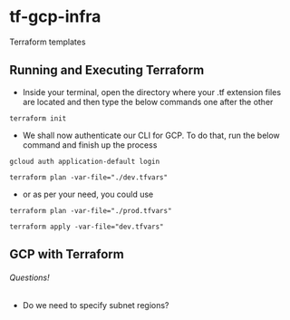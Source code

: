 # tf-gcp-infra
Terraform templates


## Running and Executing Terraform
* Inside your terminal, open the directory where your .tf extension files are located and then type the below commands one after the other

```
terraform init
```

* We shall now authenticate our CLI for GCP. To do that, run the below command and finish up the process

```
gcloud auth application-default login
```

```
terraform plan -var-file="./dev.tfvars"
```

* or as per your need, you could use

```
terraform plan -var-file="./prod.tfvars"
```

```
terraform apply -var-file="dev.tfvars"
```

## GCP with Terraform
###### Questions!
* Do we need to specify subnet regions?
